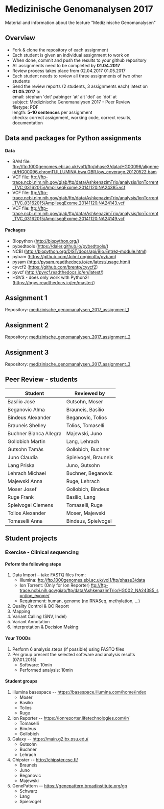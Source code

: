 # Medizinische Genomanalysen 2017
Material and information about the lecture "Medizinische Genomanalysen"

## Overview
* Fork & clone the repository of each assignment
* Each student is given an individual assignment to work on
* When done, commit and push the results to your github repository
* All assignments need to be completed by **01.04.2017**
* Review process takes place from 02.04.2017 01.05.2017
* Each student needs to review all three assignments of two other students
* Send the review reports (2 students, 3 assignments each) latest on **01.05.2017** to <br/>
email: stephan 'dot' pabinger 'at' ait 'dot' ac 'dot' at<br/>
subject: Medizinische Genomanalysen 2017 - Peer Review<br/>
filetype: PDF<br/>
length: **5-10 sentences** per assignment<br/>
checks: correct assignment, working code, correct results, documentation

## Data and packages for Python assignments
#### Data
* BAM file: ftp://ftp.1000genomes.ebi.ac.uk/vol1/ftp/phase3/data/HG00096/alignment/HG00096.chrom11.ILLUMINA.bwa.GBR.low_coverage.20120522.bam 
* VCF file:
ftp://ftp-trace.ncbi.nlm.nih.gov/giab/ftp/data/AshkenazimTrio/analysis/IonTorrent_TVC_03162015/AmpliseqExome.20141120.NA24385.vcf
* VCF file: 
ftp://ftp-trace.ncbi.nlm.nih.gov/giab/ftp/data/AshkenazimTrio/analysis/IonTorrent_TVC_03162015/AmpliseqExome.20141120.NA24143.vcf
* VCF file:
ftp://ftp-trace.ncbi.nlm.nih.gov/giab/ftp/data/AshkenazimTrio/analysis/IonTorrent_TVC_03162015/AmpliseqExome.20141120.NA24149.vcf
  
#### Packages
* Biopython (http://biopython.org/)
* pybedtools (https://daler.github.io/pybedtools/)
* NCBI (http://biopython.org/DIST/docs/api/Bio.Entrez-module.html)
* pybam (https://github.com/JohnLonginotto/pybam)
* pysam (http://pysam.readthedocs.io/en/latest/usage.html)
* cyvcf2 (https://github.com/brentp/cyvcf2)
* pyvcf (http://pyvcf.readthedocs.io/en/latest/)
* HGVS - does only work with Python2! (https://hgvs.readthedocs.io/en/master/)


## Assignment 1
Repository: [medizinische_genomanalysen_2017_assignment_1](https://github.com/spabinger/medizinische_genomanalysen_2017_assignment_1)

## Assignment 2
Repository: [medizinische_genomanalysen_2017_assignment_2](https://github.com/spabinger/medizinische_genomanalysen_2017_assignment_2)

## Assignment 3
Repository: [medizinische_genomanalysen_2017_assignment_3](https://github.com/spabinger/medizinische_genomanalysen_2017_assignment_3)


## Peer Review - students

| Student | Reviewed by | 
| ----- | --- |
| Basílio	José | Gutsohn, Moser | 
| Beganovic	Alma | Brauneis, Basílio | 
| Bindeus	Alexander | Beganovic, Tolios | 
| Brauneis	Shelley | Tolios, Tomaselli | 
| Buchner	Bianca Allegra | Majewski, Juno | 
| Gollobich	Martin | Lang, Lehrach | 
| Gutsohn	Tamás | Gollobich, Buchner | 
| Juno	Claudia | Spielvogel, Brauneis | 
| Lang	Priska | Juno, Gutsohn | 
| Lehrach	Michael | Buchner, Beganovic | 
| Majewski	Anna | Ruge, Lehrach | 
| Moser	Josef | Gollobich, Bindeus | 
| Ruge	Frank | Basílio, Lang | 
| Spielvogel	Clemens | Tomaselli, Ruge | 
| Tolios	Alexander | Moser, Majewski | 
| Tomaselli	Anna | Bindeus, Spielvogel | 


## Student projects

### Exercise - Clinical sequencing

#### Peform the following steps 
1. Data Import – take FASTQ files from:
   * Illumina:  ftp://ftp.1000genomes.ebi.ac.uk/vol1/ftp/phase3/data
   * Ion Torrent: (Only for Ion Reporter)  ftp://ftp-trace.ncbi.nih.gov/giab/ftp/data/AshkenazimTrio/HG002_NA24385_son/ion_exome/
   * Requirement: human, genome (no RNASeq, methylation, …)
2. Quality Control & QC Report 
3. Mapping 
4. Variant Calling (SNV, Indel) 
5. Variant Annotation 
6. Interpretation & Decision Making 

#### Your TOODs
1. Perform 6 analysis steps (if possible) using FASTQ files 
2. Per group present the selected software and analysis results (07.01.2015) 
   * Software: 10min 
   * Performed analysis: 10min

#### Student groups 
1. Illumina basespace  --  https://basespace.illumina.com/home/index 
   * Moser
   * Basílio
   * Tolios
   * Ruge
2. Ion Reporter  --  https://ionreporter.lifetechnologies.com/ir/ 
   * Tomaselli 
   * Bindeus
   * Gollobich
3. Galaxy  --  https://main.g2.bx.psu.edu/ 
   * Gutsohn
   * Buchner
   * Lehrach
4. Chipster  --  http://chipster.csc.fi/ 
   * Brauneis
   * Juno
   * Beganovic
   * Majewski
5. GenePattern  --  https://genepattern.broadinstitute.org/gp
   * Schwarz
   * Lang
   * Spielvogel










